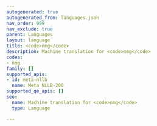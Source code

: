 ```yaml
---
autogenerated: true
autogenerated_from: languages.json
nav_order: 999
nav_exclude: true
parent: Languages
layout: language
title: <code>nmg</code>
description: Machine translation for <code>nmg</code>
codes:
- nmg
family: []
supported_apis:
- id: meta-nllb
  name: Meta NLLB-200
supported_qe_apis: []
seo:
  name: Machine translation for <code>nmg</code>
  type: Language

---
```



